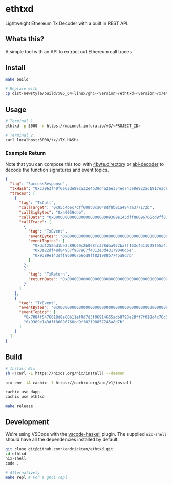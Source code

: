 # ethtxd
Lightweight Ethereum Tx Decoder with a built in REST API.

## Whats this?

A simple tool with an API to extract out Ethereum call traces

## Install

```bash
make build

# Replace with
cp dist-newstyle/build/x86_64-linux/ghc-<version>/ethtxd-<version>/x/ethtxd/build/ethtxd/ethtxd ~/.local/bin/ethtxd
```

## Usage

```bash
# Terminal 1
ethtxd -p 3000 -r https://mainnet.infura.io/v3/<PROJECT_ID>

# Terminal 2
curl localhost:3000/tx/<TX_HASH>
```

### Example Return

Note that you can compose this tool with [4byte.directory](https://www.4byte.directory/) or [abi-decoder](https://github.com/ConsenSys/abi-decoder) to decode the function signatures and event topics.

```json
{
  "tag": "SuccessResponse",
  "txHash": "0xc7963f40f6e62de89ca32e4b39d4a26e354ed743e0e922ad1917e3d90b6bbc2e",
  "traces": [
    {
      "tag": "TxCall",
      "callTarget": "0x95c4b6c7cff608c0ca048df8b81a484aa377172b",
      "callSigBytes": "0xa9059cbb",
      "callData": "0x0000000000000000000000009389e143dff86096766cd9ff82198857745a8d7b00000000000000000000000000000000000000000000000863a750c3291ed23b",
      "callTrace": [
        {
          "tag": "TxEvent",
          "eventBytes": "0x00000000000000000000000000000000000000000000000863a750c3291ed23b",
          "eventTopics": [
            "0xddf252ad1be2c89b69c2b068fc378daa952ba7f163c4a11628f55a4df523b3ef",
            "0x3a22df48d84957f907e67f4313e3d43179040d6e",
            "0x9389e143dff86096766cd9ff82198857745a8d7b"
          ]
        },
        {
          "tag": "TxReturn",
          "returnData": "0x0000000000000000000000000000000000000000000000000000000000000001"
        }
      ]
    },
    {
      "tag": "TxEvent",
      "eventBytes": "0x00000000000000000000000000000000000000000000000863a750c3291ed23b",
      "eventTopics": [
        "0x7084f5476618d8e60b11ef0d7d3f06914655adb8793e28ff7f018d4c76d505d5",
        "0x9389e143dff86096766cd9ff82198857745a8d7b"
      ]
    }
  ]
}
```

## Build

```bash
# Install Nix
sh <(curl -L https://nixos.org/nix/install) --daemon

nix-env -iA cachix -f https://cachix.org/api/v1/install

cachix use dapp
cachix use ethtxd

make release
```

## Development

We're using VSCode with the [vscode-haskell](https://github.com/haskell/vscode-haskell/) plugin. The supplied `nix-shell` should have all the dependencies installed by default.

```bash
git clone git@github.com:kendricktan/ethtxd.git
cd ethtxd
nix-shell
code .
```

```bash
# Alternatively
make repl # For a ghci repl
```